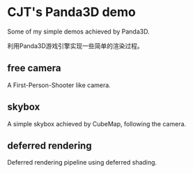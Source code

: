 # CJT's Panda3D demo

Some of my simple demos achieved by Panda3D.

利用Panda3D游戏引擎实现一些简单的渲染过程。

free camera
-----------
A First-Person-Shooter like camera.

skybox
------
A simple skybox achieved by CubeMap, following the camera.

deferred rendering
------------------
Deferred rendering pipeline using deferred shading.
